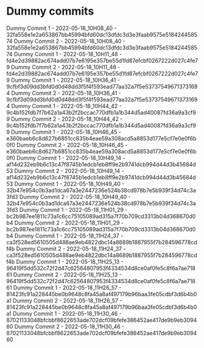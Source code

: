 # Dummy commits

Dummy Commit 1 - 2022-05-18_10H08_40 - 32fa558e1e2a653867bb45994bfd60dc13dfdc3d3e3faab9575e518424458574
Dummy Commit 2 - 2022-05-18_10H08_40 - 32fa558e1e2a653867bb45994bfd60dc13dfdc3d3e3faab9575e518424458574
Dummy Commit 1 - 2022-05-18_10H11_48 - fd4e2d39882ac674add07b7e6195e357be55d1fd87efcbf0267222d027c4fe79
Dummy Commit 2 - 2022-05-18_10H11_48 - fd4e2d39882ac674add07b7e6195e357be55d1fd87efcbf0267222d027c4fe79
Dummy Commit 1 - 2022-05-18_10H36_41 - 9cfbf3d09dd3bfd0d0d48dd3f5f4f593ead77aa32a7f5e537375496713731694
Dummy Commit 2 - 2022-05-18_10H36_41 - 9cfbf3d09dd3bfd0d0d48dd3f5f4f593ead77aa32a7f5e537375496713731694
Dummy Commit 1 - 2022-05-18_10H44_42 - 9c4b152fdb7f7b62a1a43b2f2bccac770dfb1a1b344d5ad40087fd36a9a3cf99
Dummy Commit 2 - 2022-05-18_10H44_42 - 9c4b152fdb7f7b62a1a43b2f2bccac770dfb1a1b344d5ad40087fd36a9a3cf99
Dummy Commit 1 - 2022-05-18_10H46_45 - e360baeb6c8d627b6851cc835b4eae59a308acd5a8853d177e5cf7e0e0f6b0f0
Dummy Commit 2 - 2022-05-18_10H46_45 - e360baeb6c8d627b6851cc835b4eae59a308acd5a8853d177e5cf7e0e0f6b0f0
Dummy Commit 1 - 2022-05-18_10H49_14 - af14d232eb9b6c13c47f8745b1edcb1eb8ff9e2b9741dcb994d44d3b45684d53
Dummy Commit 2 - 2022-05-18_10H49_14 - af14d232eb9b6c13c47f8745b1edcb1eb8ff9e2b9741dcb994d44d3b45684d53
Dummy Commit 1 - 2022-05-18_10H49_40 - 32b47e954c0b3ad1dca67a3e2447236e524b38cd978b7e5b939f34d74c3a3fd3
Dummy Commit 2 - 2022-05-18_10H49_40 - 32b47e954c0b3ad1dca67a3e2447236e524b38cd978b7e5b939f34d74c3a3fd3
Dummy Commit 1 - 2022-05-18_11H01_29 - bc2b987ee1811c73a1c6cc75105089ad315a7f70b709cd3313b04d368670d0b4
Dummy Commit 2 - 2022-05-18_11H01_29 - bc2b987ee1811c73a1c6cc75105089ad315a7f70b709cd3313b04d368670d0b4
Dummy Commit 1 - 2022-05-18_11H24_37 - ca3f528ed5610505d488ae9eb4822dbc14a8689b1887955f7b284596778cdf4b
Dummy Commit 2 - 2022-05-18_11H24_37 - ca3f528ed5610505d488ae9eb4822dbc14a8689b1887955f7b284596778cdf4b
Dummy Commit 1 - 2022-05-18_11H25_13 - 96419f5dd532c72f2d47c62564807953f4334534d8ce0af0fe5c8f6a7ae71861
Dummy Commit 2 - 2022-05-18_11H25_13 - 96419f5dd532c72f2d47c62564807953f4334534d8ce0af0fe5c8f6a7ae71861
Dummy Commit 1 - 2022-05-18_11H26_57 - 81423fc91a228445be0b9648c8fa45a8af497179b96baa3fe05cdbf3d6b4b0a1
Dummy Commit 2 - 2022-05-18_11H26_57 - 81423fc91a228445be0b9648c8fa45a8af497179b96baa3fe05cdbf3d6b4b0a1
Dummy Commit 1 - 2022-05-18_11H30_46 - 87021133048bfcbbf8622653ade702dcf09bfefe386452ae417de9b9eb309460
Dummy Commit 2 - 2022-05-18_11H30_46 - 87021133048bfcbbf8622653ade702dcf09bfefe386452ae417de9b9eb309460
